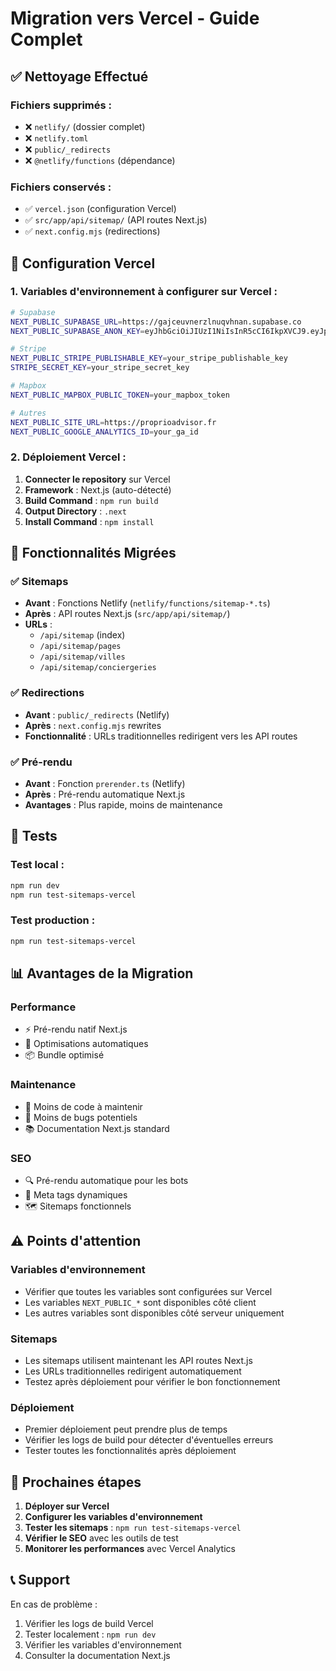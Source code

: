 # Migration vers Vercel - Guide Complet

## ✅ Nettoyage Effectué

### Fichiers supprimés :
- ❌ `netlify/` (dossier complet)
- ❌ `netlify.toml`
- ❌ `public/_redirects`
- ❌ `@netlify/functions` (dépendance)

### Fichiers conservés :
- ✅ `vercel.json` (configuration Vercel)
- ✅ `src/app/api/sitemap/` (API routes Next.js)
- ✅ `next.config.mjs` (redirections)

## 🚀 Configuration Vercel

### 1. Variables d'environnement à configurer sur Vercel :

```bash
# Supabase
NEXT_PUBLIC_SUPABASE_URL=https://gajceuvnerzlnuqvhnan.supabase.co
NEXT_PUBLIC_SUPABASE_ANON_KEY=eyJhbGciOiJIUzI1NiIsInR5cCI6IkpXVCJ9.eyJpc3MiOiJzdXBhYmFzZSIsInJlZiI6ImdhamNldXZuZXJ6bG51cXZobmFuIiwicm9sZSI6ImFub24iLCJpYXQiOjE3NDU5MzM1MzgsImV4cCI6MjA2MTUwOTUzOH0.7gsaxDRXCGBALLfbAawQoFZEPxATam_0oWdgig5oDIs

# Stripe
NEXT_PUBLIC_STRIPE_PUBLISHABLE_KEY=your_stripe_publishable_key
STRIPE_SECRET_KEY=your_stripe_secret_key

# Mapbox
NEXT_PUBLIC_MAPBOX_PUBLIC_TOKEN=your_mapbox_token

# Autres
NEXT_PUBLIC_SITE_URL=https://proprioadvisor.fr
NEXT_PUBLIC_GOOGLE_ANALYTICS_ID=your_ga_id
```

### 2. Déploiement Vercel :

1. **Connecter le repository** sur Vercel
2. **Framework** : Next.js (auto-détecté)
3. **Build Command** : `npm run build`
4. **Output Directory** : `.next`
5. **Install Command** : `npm install`

## 🔧 Fonctionnalités Migrées

### ✅ Sitemaps
- **Avant** : Fonctions Netlify (`netlify/functions/sitemap-*.ts`)
- **Après** : API routes Next.js (`src/app/api/sitemap/`)
- **URLs** : 
  - `/api/sitemap` (index)
  - `/api/sitemap/pages`
  - `/api/sitemap/villes`
  - `/api/sitemap/conciergeries`

### ✅ Redirections
- **Avant** : `public/_redirects` (Netlify)
- **Après** : `next.config.mjs` rewrites
- **Fonctionnalité** : URLs traditionnelles redirigent vers les API routes

### ✅ Pré-rendu
- **Avant** : Fonction `prerender.ts` (Netlify)
- **Après** : Pré-rendu automatique Next.js
- **Avantages** : Plus rapide, moins de maintenance

## 🧪 Tests

### Test local :
```bash
npm run dev
npm run test-sitemaps-vercel
```

### Test production :
```bash
npm run test-sitemaps-vercel
```

## 📊 Avantages de la Migration

### Performance
- ⚡ Pré-rendu natif Next.js
- 🚀 Optimisations automatiques
- 📦 Bundle optimisé

### Maintenance
- 🔧 Moins de code à maintenir
- 🐛 Moins de bugs potentiels
- 📚 Documentation Next.js standard

### SEO
- 🔍 Pré-rendu automatique pour les bots
- 📄 Meta tags dynamiques
- 🗺️ Sitemaps fonctionnels

## ⚠️ Points d'attention

### Variables d'environnement
- Vérifier que toutes les variables sont configurées sur Vercel
- Les variables `NEXT_PUBLIC_*` sont disponibles côté client
- Les autres variables sont disponibles côté serveur uniquement

### Sitemaps
- Les sitemaps utilisent maintenant les API routes Next.js
- Les URLs traditionnelles redirigent automatiquement
- Testez après déploiement pour vérifier le bon fonctionnement

### Déploiement
- Premier déploiement peut prendre plus de temps
- Vérifier les logs de build pour détecter d'éventuelles erreurs
- Tester toutes les fonctionnalités après déploiement

## 🎯 Prochaines étapes

1. **Déployer sur Vercel**
2. **Configurer les variables d'environnement**
3. **Tester les sitemaps** : `npm run test-sitemaps-vercel`
4. **Vérifier le SEO** avec les outils de test
5. **Monitorer les performances** avec Vercel Analytics

## 📞 Support

En cas de problème :
1. Vérifier les logs de build Vercel
2. Tester localement : `npm run dev`
3. Vérifier les variables d'environnement
4. Consulter la documentation Next.js
